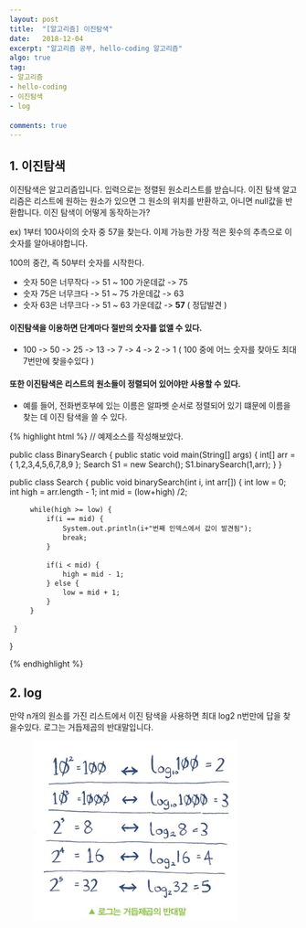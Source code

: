 ```yaml
---
layout: post
title:  "[알고리즘] 이진탐색"
date:   2018-12-04
excerpt: "알고리즘 공부, hello-coding 알고리즘"
algo: true
tag:
- 알고리즘
- hello-coding
- 이진탐색
- log

comments: true
---
```


## 1. 이진탐색

이진탐색은 알고리즘입니다. 입력으로는 정렬된 원소리스트를 받습니다. 
이진 탐색 알고리즘은 리스트에 원하는 원소가 있으면 그 원소의 위치를 반환하고, 아니면 null값을 반환합니다.
이진 탐색이 어떻게 동작하는가? 

ex) 1부터 100사이의 숫자 중 57을 찾는다. 이제 가능한 가장 적은 횟수의 추측으로 이 숫자를 알아내야합니다. 

100의 중간, 즉 50부터 숫자를 시작한다. 
* 숫자 50은 너무작다 -> 51 ~ 100 가운데값 -> 75
* 숫자 75은 너무크다 -> 51 ~ 75 가운데값 -> 63
* 숫자 63은 너무크다 -> 51 ~ 63 가운데값 -> <b>57</b> ( 정답발견 )

#### 이진탐색을 이용하면 단계마다 절반의 숫자를 없앨 수 있다.
* 100 -> 50 -> 25 -> 13 -> 7 -> 4 -> 2 -> 1 ( 100 중에 어느 숫자를 찾아도 최대 7번만에 찾을수있다 )

#### 또한 이진탐색은 리스트의 원소들이 정렬되어 있어야만 사용할 수 있다.
* 예를 들어, 전화번호부에 있는 이름은 알파벳 순서로 정렬되어 있기 떄문에 이름을 찾는 데 이진 탐색을 쓸 수 있다.

{% highlight html %}
// 예제소스를 작성해보았다.

public class BinarySearch { 
    public static void main(String[] args) {
        int[] arr = { 1,2,3,4,5,6,7,8,9 };
        Search S1 = new Search();
        S1.binarySearch(1,arr);
    }
}

public class Search {
     public void binarySearch(int i, int arr[]) {
         int low = 0;
         int high = arr.length - 1;
         int mid = (low+high) /2;

         while(high >= low) {
             if(i == mid) {
                 System.out.println(i+"번째 인덱스에서 값이 발견됨");
                 break;
             }

             if(i < mid) {
                 high = mid - 1;
             } else {
                 low = mid + 1;
             }
         }

     }
}

{% endhighlight %}

## 2. log 
만약 n개의 원소를 가진 리스트에서 이진 탐색을 사용하면 최대 log2 n번만에 답을 찾을수있다.
로그는 거듭제곱의 반대말입니다.

<figure>
    <a href="/assets/img/hello_coding01.png"><img src="/assets/img/hello_coding01.png"></a>
    <!--<figcaption>Caption describing these two images.</figcaption>-->
</figure>

